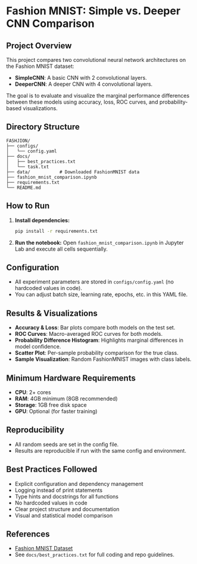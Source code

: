# Fashion MNIST: Simple vs. Deeper CNN Comparison

## Project Overview
This project compares two convolutional neural network architectures on the Fashion MNIST dataset:
- **SimpleCNN**: A basic CNN with 2 convolutional layers.
- **DeeperCNN**: A deeper CNN with 4 convolutional layers.

The goal is to evaluate and visualize the marginal performance differences between these models using accuracy, loss, ROC curves, and probability-based visualizations.

## Directory Structure
```
FASHJION/
├── configs/
│   └── config.yaml
├── docs/
│   ├── best_practices.txt
│   └── task.txt
├── data/           # Downloaded FashionMNIST data
├── fashion_mnist_comparison.ipynb
├── requirements.txt
└── README.md
```

## How to Run
1. **Install dependencies:**
   ```bash
   pip install -r requirements.txt
   ```
2. **Run the notebook:**
   Open `fashion_mnist_comparison.ipynb` in Jupyter Lab and execute all cells sequentially.

## Configuration
- All experiment parameters are stored in `configs/config.yaml` (no hardcoded values in code).
- You can adjust batch size, learning rate, epochs, etc. in this YAML file.

## Results & Visualizations
- **Accuracy & Loss**: Bar plots compare both models on the test set.
- **ROC Curves**: Macro-averaged ROC curves for both models.
- **Probability Difference Histogram**: Highlights marginal differences in model confidence.
- **Scatter Plot**: Per-sample probability comparison for the true class.
- **Sample Visualization**: Random FashionMNIST images with class labels.

## Minimum Hardware Requirements
- **CPU**: 2+ cores
- **RAM**: 4GB minimum (8GB recommended)
- **Storage**: 1GB free disk space
- **GPU**: Optional (for faster training)

## Reproducibility
- All random seeds are set in the config file.
- Results are reproducible if run with the same config and environment.

## Best Practices Followed
- Explicit configuration and dependency management
- Logging instead of print statements
- Type hints and docstrings for all functions
- No hardcoded values in code
- Clear project structure and documentation
- Visual and statistical model comparison

## References
- [Fashion MNIST Dataset](https://github.com/zalandoresearch/fashion-mnist)
- See `docs/best_practices.txt` for full coding and repo guidelines.
